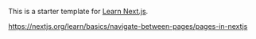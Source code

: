 This is a starter template for [Learn Next.js](https://nextjs.org/learn).

https://nextjs.org/learn/basics/navigate-between-pages/pages-in-nextjs
